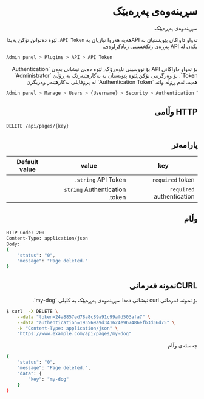 <div dir="rtl">

# سڕینەوەی پەڕەیێک
<!-- position: 6 -->

سڕینەوەی پەڕەیێک.

تەواو داواکان پێویستیان بە APIهەیە هەروا نیازیان بە `API Token`. ئێوە دەتوانن تۆکن پەیدا بکەن لە API پەڕەی رێکخستنی زیادکراوەی.
</div>

```bash
Admin panel > Plugins > API > API Token
```

<div dir="rtl">
بۆ تەواو داواکانی API بۆ نووسینی ناوەڕۆک, ئێوە دەبێ نیشانی بدەن `Authentication Token`. بۆ وەرگرتنی تۆکن,ئێوە پێویستان بە بەکارهێنەرێک بە ڕۆڵێ `Administrator` هەیە. ئەم ڕۆڵە واتە `Authentication Token` لە پرۆفایلی بەکارهێنەر وەربگرن
</div>

```bash
Admin panel > Manage > Users > {Username} > Security > Authentication Token
```
<div dir="rtl">
<h2 id="request">HTTP وڵامی</h2>
</div>

```bash
DELETE /api/pages/{key}
```

<div dir="rtl">
<h2 id="parameters">پارامەتر</h2>

| key | value | Default value |
|-----|-------|---------------|
| `required` token | `string` API Token. | |
| `required` authentication | `string` Authentication token. | |

<h2 id="response">وڵام</h2>
</div>

```bash
HTTP Code: 200
Content-Type: application/json
Body:
{
	"status": "0",
	"message": "Page deleted."
}
```

<div dir="rtl">
<h2 id="curl-example">CURLنمونە فەرمانی</h2>
بۆ نمونە فەرمانی curl نیشانی دەدا سڕینەوەی پەڕەیێک بە کلیلی `my-dog`.
</div>

```bash
$ curl  -X DELETE \
	--data "token=24a8857ed78a8c89a91c99afd503afa7" \
	--data "authentication=193569a9d341624e967486efb3d36d75" \
	-H "Content-Type: application/json" \
	"https://www.example.com/api/pages/my-dog"
```

<div dir="rtl">
جەستەی وڵام
</div>

```bash
{
	"status": "0",
	"message": "Page deleted.",
	"data": {
		"key": "my-dog"
	}
}
```
